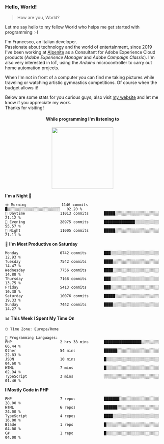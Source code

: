 ### Hello, World!

> How are you, World?

Let me say hello to my fellow World who helps me get started with programming :-)

I'm Francesco, an Italian developer.  
Passionate about technology and the world of entertainment, since 2019 I've been working at [Alpenite](https://www.alpenite.com) as a Consultant for Adobe Experience Cloud products (*Adobe Experience Manager* and *Adobe Campaign Classic*). I'm also very interested in IoT, using the *Arduino* microcontroller to carry out home automation projects.

When I'm not in front of a computer you can find me taking pictures while traveling or watching artistic gymnastics competitions. Of course when the budget allows it!

Below are some stats for you curious guys; also visit [my website](https://www.francescorega.eu) and let me know if you appreciate my work.  
Thanks for visiting!

<div align="center">
  <h4>While programming I'm listening to</h4>
  <a href="https://apps.francescorega.eu/now-playing/11147232609" target="_blank"><img src="https://apps.francescorega.eu/now-playing/11147232609" width="200"></a>
</div>

<!--START_SECTION:waka-->
**I'm a Night 🦉** 

```text
🌞 Morning                1146 commits        █░░░░░░░░░░░░░░░░░░░░░░░░   02.20 % 
🌆 Daytime                11013 commits       █████░░░░░░░░░░░░░░░░░░░░   21.12 % 
🌃 Evening                28975 commits       ██████████████░░░░░░░░░░░   55.57 % 
🌙 Night                  11005 commits       █████░░░░░░░░░░░░░░░░░░░░   21.11 % 
```
📅 **I'm Most Productive on Saturday** 

```text
Monday                   6742 commits        ███░░░░░░░░░░░░░░░░░░░░░░   12.93 % 
Tuesday                  7542 commits        ████░░░░░░░░░░░░░░░░░░░░░   14.47 % 
Wednesday                7756 commits        ████░░░░░░░░░░░░░░░░░░░░░   14.88 % 
Thursday                 7168 commits        ███░░░░░░░░░░░░░░░░░░░░░░   13.75 % 
Friday                   5413 commits        ███░░░░░░░░░░░░░░░░░░░░░░   10.38 % 
Saturday                 10076 commits       █████░░░░░░░░░░░░░░░░░░░░   19.33 % 
Sunday                   7442 commits        ████░░░░░░░░░░░░░░░░░░░░░   14.27 % 
```


📊 **This Week I Spent My Time On** 

```text
🕑︎ Time Zone: Europe/Rome

💬 Programming Languages: 
PHP                      2 hrs 38 mins       █████████████████░░░░░░░░   66.44 % 
Other                    54 mins             ██████░░░░░░░░░░░░░░░░░░░   22.83 % 
JSON                     10 mins             █░░░░░░░░░░░░░░░░░░░░░░░░   04.60 % 
HTML                     7 mins              █░░░░░░░░░░░░░░░░░░░░░░░░   02.94 % 
TypeScript               3 mins              ░░░░░░░░░░░░░░░░░░░░░░░░░   01.46 % 
```

**I Mostly Code in PHP** 

```text
PHP                      7 repos             ███████░░░░░░░░░░░░░░░░░░   28.00 % 
HTML                     6 repos             ██████░░░░░░░░░░░░░░░░░░░   24.00 % 
TypeScript               4 repos             ████░░░░░░░░░░░░░░░░░░░░░   16.00 % 
Blade                    1 repo              █░░░░░░░░░░░░░░░░░░░░░░░░   04.00 % 
C#                       1 repo              █░░░░░░░░░░░░░░░░░░░░░░░░   04.00 % 
```




<!--END_SECTION:waka-->
